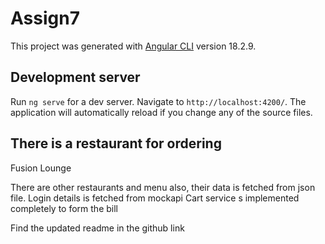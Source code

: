# Assign7

This project was generated with [Angular CLI](https://github.com/angular/angular-cli) version 18.2.9.

## Development server

Run `ng serve` for a dev server. Navigate to `http://localhost:4200/`. The application will automatically reload if you change any of the source files.

## There is a restaurant for ordering
Fusion Lounge

There are other restaurants and menu also, their data is fetched from json file.
Login details is fetched from mockapi
Cart service s implemented completely to form the bill

Find the updated readme in the github link